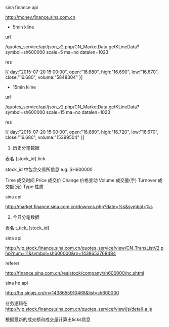 sina finance api

http://money.finance.sina.com.cn

* 5min kline

url

/quotes_service/api/json_v2.php/CN_MarketData.getKLineData?
symbol=sh600000
scale=5
ma=no
datalen=1023

res

[{
  day:"2015-07-20 15:00:00",
  open:"16.680",
  high:"16.690",
  low:"16.670",
  close:"16.680",
  volume:"5848304"
}]

* 15min kline

url

/quotes_service/api/json_v2.php/CN_MarketData.getKLineData?
symbol=sh600000
scale=15
ma=no
datalen=1023

res

[{
  day:"2015-07-20 15:00:00",
  open:"16.680",
  high:"16.720",
  low:"16.670",
  close:"16.680",
  volume:"15399504"
}]

1. 历史分笔数据

表名 {stock_id}.tick

stock_id 中包含交易所信息
e.g. SH600000

Time          成交时间
Price         成交价
Change        价格变动
Volume        成交量(手)
Turnover      成交额(元)
Type          性质

sina api

http://market.finance.sina.com.cn/downxls.php?date=%s&symbol=%s

2. 今日分笔数据

表名 t_tick_{stock_id}

sina api

http://vip.stock.finance.sina.com.cn/quotes_service/view/CN_TransListV2.php?num=11&symbol=sh600000&rn=1438653768484

referer

http://finance.sina.com.cn/realstock/company/sh600000/nc.shtml

sina hq api

http://hq.sinajs.cn/rn=1438655910468&list=sh600000

业务逻辑在
http://vip.stock.finance.sina.com.cn/quotes_service/view/js/detail_a.js

根据最新的成交额和成交量计算出ticks信息


